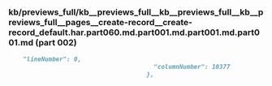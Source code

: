 ### kb/previews_full/kb__previews_full__kb__previews_full__kb__previews_full__pages__create-record__create-record_default.har.part060.md.part001.md.part001.md.part001.md (part 002)

```md
    "lineNumber": 0,
                                        "columnNumber": 10377
                                      },
                                  
```

```
